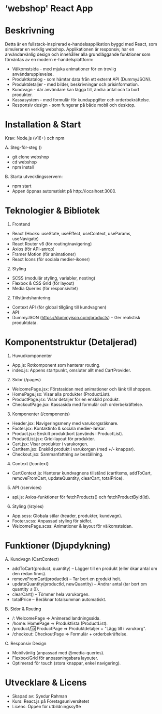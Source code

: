 # ‘webshop' React App #

# Beskrivning 

Detta är en fullstack-inspirerad e-handelsapplikation byggd med React, som simulerar en verklig webshop. Applikationen är responsiv, har en användarvänlig design och innehåller alla grundläggande funktioner som förväntas av en modern e-handelsplattform: 

- Välkomstsida - med mjuka animationer för en trevlig användarupplevelse. 
- Produktkatalog - som hämtar data från ett externt API (DummyJSON). 
- Produktdetaljer - med bilder, beskrivningar och prisinformation. 
- Kundvagn - där användare kan lägga till, ändra antal och ta bort produkter. 
- Kassasystem - med formulär för kunduppgifter och orderbekräftelse. 
- Responsiv design - som fungerar på både mobil och desktop. 

# Installation & Start 
Krav: Node.js (v16+) och npm  

A. Steg-för-steg ()
- git clone webshop 
- cd webshop 
- npm install

B. Starta utvecklingsservern: 
- npm start 
- Appen öppnas automatiskt på http://localhost:3000. 
  
# Teknologier & Bibliotek 

1. Frontend 
- React (Hooks: useState, useEffect, useContext, useParams, useNavigate) 
- React Router v6 (för routing/navigering) 
- Axios (för API-anrop) 
- Framer Motion (för animationer) 
- React Icons (för sociala medier-ikoner)

2. Styling 
- SCSS (modulär styling, variabler, nesting) 
- Flexbox & CSS Grid (för layout) 
- Media Queries (för responsivitet)

2. Tillståndshantering 
- Context API (för global tillgång till kundvagnen) 
- API 
- DummyJSON (https://dummyjson.com/products) – Ger realistisk produktdata. 

# Komponentstruktur (Detaljerad) 

1. Huvudkomponenter 

- App.js: Rotkomponent som hanterar routing. 
- index.js: Appens startpunkt, omsluter allt med CartProvider. 

2. Sidor (/pages) 

- WelcomePage.jsx: Förstasidan med animationer och länk till shoppen. 
- HomePage.jsx: Visar alla produkter (ProductList). 
- ProductPage.jsx: Visar detaljer för en enskild produkt. 
- CheckoutPage.jsx: Kassasida med formulär och orderbekräftelse. 

3. Komponenter (/components) 

- Header.jsx: Navigeringsmeny med varukorgsräknare. 
- Footer.jsx: Kontaktinfo & sociala medier-länkar. 
- Product.jsx: Enskilt produktkort (används i ProductList). 
- ProductList.jsx: Grid-layout för produkter. 
- Cart.jsx: Visar produkter i varukorgen. 
- CartItem.jsx: Enskild produkt i varukorgen (med +/- knappar). 
- Checkout.jsx: Sammanfattning av beställning. 

4. Context (/context) 

- CartContext.js: Hanterar kundvagnens tillstånd (cartItems, addToCart, removeFromCart, updateQuantity, clearCart, totalPrice). 

5. API (/services) 

- api.js: Axios-funktioner för fetchProducts() och fetchProductById(id). 

6. Styling (/styles) 

- App.scss: Globala stilar (header, produkter, kundvagn). 
- Footer.scss: Anpassad styling för sidfot. 
- WelcomePage.scss: Animationer & layout för välkomstsidan. 

# Funktioner (Djupdykning) 

A. Kundvagn (CartContext) 

- addToCart(product, quantity) – Lägger till en produkt (eller ökar antal om den redan finns). 
- removeFromCart(productId) – Tar bort en produkt helt. 
- updateQuantity(productId, newQuantity) – Ändrar antal (tar bort om quantity ≤ 0). 
- clearCart() – Tömmer hela varukorgen. 
- totalPrice – Beräknar totalsumman automatiskt. 

B. Sidor & Routing 
- /: WelcomePage => Animerad landningssida. 
- /home: HomePage => Produktlista (ProductList). 
- /product/:id: ProductPage => Produktdetaljer + "Lägg till i varukorg". 
- /checkout: CheckoutPage => Formulär + orderbekräftelse. 

C. Responsiv Design 
- Mobilvänlig (anpassad med @media-queries). 
- Flexbox/Grid för anpassningsbara layouter. 
- Optimerad för touch (stora knappar, enkel navigering). 


# Utvecklare & Licens 
- Skapad av: Syedur Rahman 
- Kurs: React.js på Företagsuniversitetet 
- Licens: Öppen för utbildningssyfte 

 
